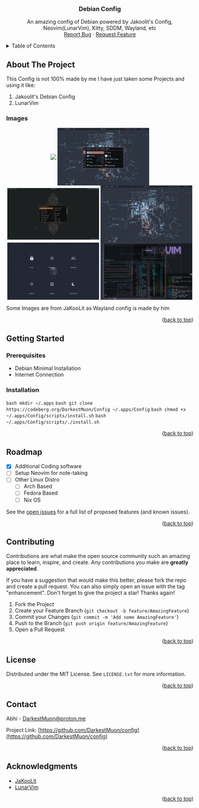 <h3 align="center">Debian Config</h3>

  <p align="center">
    An amazing config of Debian powered by Jakoolit's Config, Neovim(LunarVim), Kitty, SDDM, Wayland, etc
    <br />
    <a href="https://github.com/DarkestMuon/config/issues">Report Bug</a>
    ·
    <a href="https://github.com/DarkestMuon/config/issues">Request Feature</a>
  </p>
</div>



<!-- TABLE OF CONTENTS -->
<details>
  <summary>Table of Contents</summary>
  <ol>
    <li>
      <a href="#about-the-project">About The Project</a>
    </li>
    <li>
      <a href="#getting-started">Getting Started</a>
      <ul>
        <li><a href="#prerequisites">Prerequisites</a></li>
        <li><a href="#installation">Installation</a></li>
      </ul>
    </li>
    <li><a href="#roadmap">Roadmap</a></li>
    <li><a href="#contributing">Contributing</a></li>
    <li><a href="#license">License</a></li>
    <li><a href="#contact">Contact</a></li>
    <li><a href="#acknowledgments">Acknowledgments</a></li>
  </ol>
</details>



<!-- ABOUT THE PROJECT -->
## About The Project
This Config is not 100% made by me I have just taken some Projects and using it like: 
1) Jakoolit's Debian Config
2) LunarVim
### Images
<p align="center">
    <img align="center" width="49%" src="https://raw.githubusercontent.com/DarkestMuon/Config/main/imgs/default-waybar.png" /> <img align="center" width="49%" src="https://raw.githubusercontent.com/DarkestMuon/Config/main/imgs/Screenshot_26-Mar_16-50-04_10444.png" />   
   <img align="center" width="49%" src="https://raw.githubusercontent.com/DarkestMuon/Config/main/imgs/waybar-layout.png" /> <img align="center" width="49%" src="https://raw.githubusercontent.com/DarkestMuon/Config/main/imgs/Screenshot_26-Mar_16-42-18_6073.png" /> 
   <img align="center" width="49%" src="https://raw.githubusercontent.com/DarkestMuon/Config/main/imgs/Screenshot_26-Mar_21-48-53_18395.png" /> <img align="center" width="49%" src="https://raw.githubusercontent.com/DarkestMuon/Config/main/imgs/Screenshot_26-Mar_16-48-37_31910.png" /> 
</p>

Some Images are from JaKooLit as Wayland config is made by him

<p align="right">(<a href="#readme-top">back to top</a>)</p>






<!-- GETTING STARTED -->
## Getting Started

### Prerequisites
- Debian Minimal Installation
- Internet Connection
### Installation
  ```bash mkdir ~/.apps```
  ```bash git clone https://codeberg.org/DarkestMuon/Config ~/.apps/Config```
  ```bash chmod +x ~/.apps/Config/scripts/install.sh```
  ```bash ~/.apps/Config/scripts/./install.sh```

<p align="right">(<a href="#readme-top">back to top</a>)</p>






<!-- ROADMAP -->
## Roadmap

- [x] Additional Coding software
- [ ] Setup Neovim for note-taking
- [ ] Other Linux Distro
  - [ ] Arch Based
  - [ ] Fedora Based
  - [ ] Nix OS

See the [open issues](https://github.com/DarkestMuon/config/issues) for a full list of proposed features (and known issues).

<p align="right">(<a href="#readme-top">back to top</a>)</p>



<!-- CONTRIBUTING -->
## Contributing

Contributions are what make the open source community such an amazing place to learn, inspire, and create. Any contributions you make are **greatly appreciated**.

If you have a suggestion that would make this better, please fork the repo and create a pull request. You can also simply open an issue with the tag "enhancement".
Don't forget to give the project a star! Thanks again!

1. Fork the Project
2. Create your Feature Branch (`git checkout -b feature/AmazingFeature`)
3. Commit your Changes (`git commit -m 'Add some AmazingFeature'`)
4. Push to the Branch (`git push origin feature/AmazingFeature`)
5. Open a Pull Request

<p align="right">(<a href="#readme-top">back to top</a>)</p>



<!-- LICENSE -->
## License

Distributed under the MIT License. See `LICENSE.txt` for more information.

<p align="right">(<a href="#readme-top">back to top</a>)</p>



<!-- CONTACT -->
## Contact

Abhi - DarkestMuon@proton.me

Project Link: [https://github.com/DarkestMuon/config](https://github.com/DarkestMuon/config)

<p align="right">(<a href="#readme-top">back to top</a>)</p>



<!-- ACKNOWLEDGMENTS -->
## Acknowledgments

* [JaKooLit](https://github.com/JaKooLit/Debian-Hyprland)
* [LunarVim](https://github.com/LunarVim/LunarVim)

<p align="right">(<a href="#readme-top">back to top</a>)</p>

